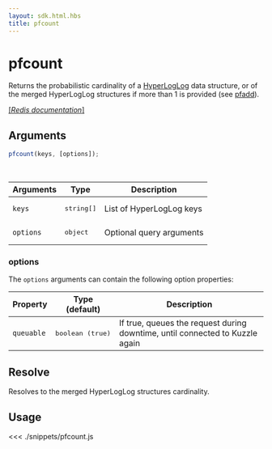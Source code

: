 ```yaml
---
layout: sdk.html.hbs
title: pfcount
---
```


# pfcount

Returns the probabilistic cardinality of a [HyperLogLog](https://en.wikipedia.org/wiki/HyperLogLog) data structure, or of the merged HyperLogLog structures if more than 1 is provided (see [pfadd](/sdk/js/6/ms/pfadd)).

[[_Redis documentation_]](https://redis.io/commands/pfcount)

## Arguments

```js
pfcount(keys, [options]);
```

<br/>

| Arguments | Type                | Description              |
| --------- | ------------------- | ------------------------ |
| `keys`    | <pre>string[]</pre> | List of HyperLogLog keys |
| `options` | <pre>object</pre>   | Optional query arguments |

### options

The `options` arguments can contain the following option properties:

| Property   | Type (default)            | Description                                                                  |
| ---------- | ------------------------- | ---------------------------------------------------------------------------- |
| `queuable` | <pre>boolean (true)</pre> | If true, queues the request during downtime, until connected to Kuzzle again |

## Resolve

Resolves to the merged HyperLogLog structures cardinality.

## Usage

<<< ./snippets/pfcount.js
